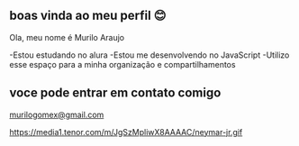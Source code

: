 ## boas vinda ao meu perfil 😊

Ola, meu nome é Murilo Araujo

-Estou estudando no alura
-Estou me desenvolvendo no JavaScript
-Utilizo esse espaço para a minha organização e compartilhamentos

## voce pode entrar em contato comigo
murilogomex@gmail.com

https://media1.tenor.com/m/JgSzMpliwX8AAAAC/neymar-jr.gif
